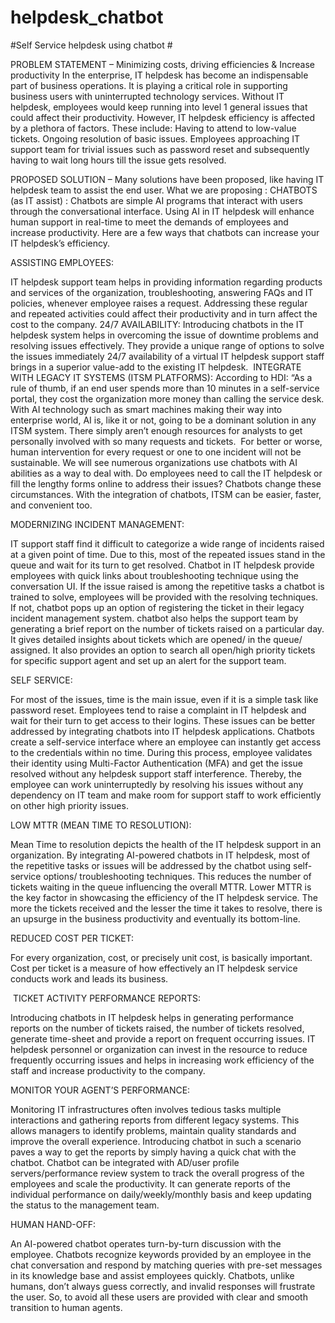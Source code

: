# helpdesk_chatbot

#Self Service helpdesk using chatbot #

PROBLEM STATEMENT –
Minimizing costs, driving efficiencies & Increase productivity
In the enterprise, IT helpdesk has become an indispensable part of business operations. It is playing a critical role in supporting business users with uninterrupted technology services.
Without IT helpdesk, employees would keep running into level 1 general issues that could affect their productivity.
However, IT helpdesk efficiency is affected by a plethora of factors. These include:
Having to attend to low-value tickets.
Ongoing resolution of basic issues.
Employees approaching IT support team for trivial issues such as password reset and subsequently having to wait long hours till the issue gets resolved.


PROPOSED SOLUTION –
Many solutions have been proposed, like having IT helpdesk team to assist the end user.
What we are proposing :
CHATBOTS (as IT assist) :
Chatbots are simple AI programs that interact with users through the conversational interface.
Using AI in IT helpdesk will enhance human support in real-time to meet the demands of employees and increase productivity. Here are a few ways that chatbots can increase your IT helpdesk’s efficiency.

ASSISTING EMPLOYEES:

IT helpdesk support team helps in providing information regarding products and services of the organization, troubleshooting, answering FAQs and IT policies, whenever employee raises a request. Addressing these regular and repeated activities could affect their productivity and in turn affect the cost to the company.
24/7 AVAILABILITY:
Introducing chatbots in the IT helpdesk system helps in overcoming the issue of downtime problems and resolving issues effectively. They provide a unique range of options to solve the issues immediately
24/7 availability of a virtual IT helpdesk support staff brings in a superior value-add to the existing IT helpdesk.  
INTEGRATE WITH LEGACY IT SYSTEMS (ITSM PLATFORMS):
According to HDI: “As a rule of thumb, if an end user spends more than 10 minutes in a self-service portal, they cost the organization more money than calling the service desk.
With AI technology such as smart machines making their way into enterprise world, AI is, like it or not, going to be a dominant solution in any ITSM system.
There simply aren’t enough resources for analysts to get personally involved with so many requests and tickets.  For better or worse, human intervention for every request or one to one incident will not be sustainable. We will see numerous organizations use chatbots with AI abilities as a way to deal with.
Do employees need to call the IT helpdesk or fill the lengthy forms online to address their issues? Chatbots change these circumstances.
With the integration of chatbots, ITSM can be easier, faster, and convenient too.


MODERNIZING INCIDENT MANAGEMENT:

IT support staff find it difficult to categorize a wide range of incidents raised at a given point of time. Due to this, most of the repeated issues stand in the queue and wait for its turn to get resolved.
Chatbot in IT helpdesk provide employees with quick links about troubleshooting technique using the conversation UI. If the issue raised is among the repetitive tasks a chatbot is trained to solve, employees will be provided with the resolving techniques. If not, chatbot pops up an option of registering the ticket in their legacy incident management system.
chatbot also helps the support team by generating a brief report on the number of tickets raised on a particular day. It gives detailed insights about tickets which are opened/ in the queue/ assigned. It also provides an option to search all open/high priority tickets for specific support agent and set up an alert for the support team.


SELF SERVICE:

For most of the issues, time is the main issue, even if it is a simple task like password reset. Employees tend to raise a complaint in IT helpdesk and wait for their turn to get access to their logins.
These issues can be better addressed by integrating chatbots into IT helpdesk applications. Chatbots create a self-service interface where an employee can instantly get access to the credentials within no time. During this process, employee validates their identity using Multi-Factor Authentication (MFA) and get the issue resolved without any helpdesk support staff interference. Thereby, the employee can work uninterruptedly by resolving his issues without any dependency on IT team and make room for support staff to work efficiently on other high priority issues.


LOW MTTR (MEAN TIME TO RESOLUTION):

Mean Time to resolution depicts the health of the IT helpdesk support in an organization.
By integrating AI-powered chatbots in IT helpdesk, most of the repetitive tasks or issues will be addressed by the chatbot using self-service options/ troubleshooting techniques. This reduces the number of tickets waiting in the queue influencing the overall MTTR. Lower MTTR is the key factor in showcasing the efficiency of the IT helpdesk service.
The more the tickets received and the lesser the time it takes to resolve, there is an upsurge in the business productivity and eventually its bottom-line.


REDUCED COST PER TICKET:

For every organization, cost, or precisely unit cost, is basically important. Cost per ticket is a measure of how effectively an IT helpdesk service conducts work and leads its business.


 TICKET ACTIVITY PERFORMANCE REPORTS:

Introducing chatbots in IT helpdesk helps in generating performance reports on the number of tickets raised, the number of tickets resolved, generate time-sheet and provide a report on frequent occurring issues.
IT helpdesk personnel or organization can invest in the resource to reduce frequently occurring issues and helps in increasing work efficiency of the staff and increase productivity to the company.


MONITOR YOUR AGENT’S PERFORMANCE:

Monitoring IT infrastructures often involves tedious tasks multiple interactions and gathering reports from different legacy systems. This allows managers to identify problems, maintain quality standards and improve the overall experience.
Introducing chatbot in such a scenario paves a way to get the reports by simply having a quick chat with the chatbot. Chatbot can be integrated with AD/user profile servers/performance review system to track the overall progress of the employees and scale the productivity.
It can generate reports of the individual performance on daily/weekly/monthly basis and keep updating the status to the management team.


HUMAN HAND-OFF:

An AI-powered chatbot operates turn-by-turn discussion with the employee. Chatbots recognize keywords provided by an employee in the chat conversation and respond by matching queries with pre-set messages in its knowledge base and assist employees quickly.
Chatbots, unlike humans, don’t always guess correctly, and invalid responses will frustrate the user. So, to avoid all these users are provided with clear and smooth transition to human agents.
